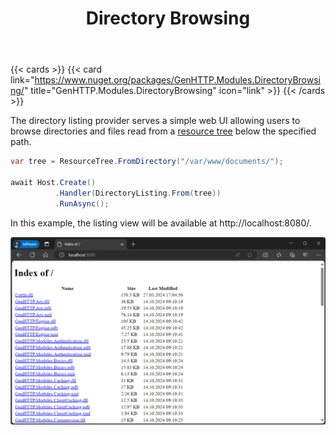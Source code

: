﻿---
title: Directory Browsing
description: 'Simple web application to list the contents of a directory via HTTP.'
cascade:
  type: docs
---

{{< cards >}}
{{< card link="https://www.nuget.org/packages/GenHTTP.Modules.DirectoryBrowsing/" title="GenHTTP.Modules.DirectoryBrowsing" icon="link" >}}
{{< /cards >}}

The directory listing provider serves a simple web UI allowing users to browse directories
and files read from a [resource tree](../../concepts/resources/) below the specified path.

```csharp
var tree = ResourceTree.FromDirectory("/var/www/documents/");

await Host.Create()
          .Handler(DirectoryListing.From(tree))
          .RunAsync();
```

In this example, the listing view will be available at http://localhost:8080/.

![Directory listing served by the GenHTTP server](listing.png)
